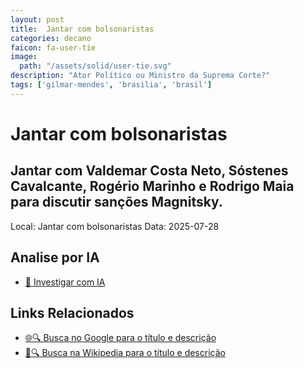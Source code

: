 ```yaml
---
layout: post
title:  Jantar com bolsonaristas
categories: decano
faicon: fa-user-tie
image:
  path: "/assets/solid/user-tie.svg"
description: "Ator Político ou Ministro da Suprema Corte?"
tags: ['gilmar-mendes', 'brasilia', 'brasil']
---
```


# Jantar com bolsonaristas
## Jantar com Valdemar Costa Neto, Sóstenes Cavalcante, Rogério Marinho e Rodrigo Maia para discutir sanções Magnitsky.
Local: Jantar com bolsonaristas
Data: 2025-07-28

## Analise por IA
- [🤖 Investigar com IA](https://www.perplexity.ai/search?q=%22Gilmar%20Mendes%22%20%2B%20Jantar%20com%20bolsonaristas%20Jantar%20com%20Valdemar%20Costa%20Neto%2C%20S%C3%B3stenes%20Cavalcante%2C%20Rog%C3%A9rio%20Marinho%20e%20Rodrigo%20Maia%20para%20discutir%20san%C3%A7%C3%B5es%20Magnitsky.%20Bras%C3%ADlia%2C%20Brasil)

## Links Relacionados
- [🌐🔍 Busca no Google para o título e descrição](https://www.google.com/search?q=%22Gilmar%20Mendes%22%20%2B%20Jantar%20com%20bolsonaristas%20Jantar%20com%20Valdemar%20Costa%20Neto%2C%20S%C3%B3stenes%20Cavalcante%2C%20Rog%C3%A9rio%20Marinho%20e%20Rodrigo%20Maia%20para%20discutir%20san%C3%A7%C3%B5es%20Magnitsky.%20Bras%C3%ADlia%2C%20Brasil)
- [📖🔍 Busca na Wikipedia para o título e descrição](https://pt.wikipedia.org/w/index.php?search=%22Gilmar%20Mendes%22%20%2B%20Jantar%20com%20bolsonaristas%20Jantar%20com%20Valdemar%20Costa%20Neto%2C%20S%C3%B3stenes%20Cavalcante%2C%20Rog%C3%A9rio%20Marinho%20e%20Rodrigo%20Maia%20para%20discutir%20san%C3%A7%C3%B5es%20Magnitsky.%20Bras%C3%ADlia%2C%20Brasil)

